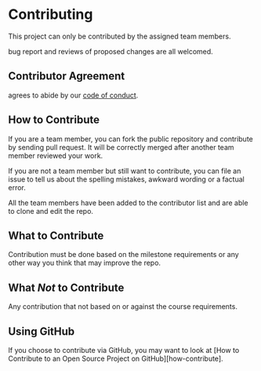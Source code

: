 # Contributing

This project can only be contributed by the assigned team members.

bug report and reviews of proposed changes are all welcomed.

## Contributor Agreement

agrees to abide by our [code of conduct](CODE_OF_CONDUCT.md).

## How to Contribute


If you are a team member, you can fork the public repository and contribute by sending pull request. It will be correctly merged after another team member reviewed your work. 

If you are not a team member but still want to contribute, you can file an issue to tell us about the spelling mistakes, awkward wording or a factual error.

All the team members have been added to the contributor list and are able to clone and edit the repo. 
    

## What to Contribute

Contribution must be done based on the milestone requirements or any other way you think that may improve the repo. 


## What *Not* to Contribute

Any contribution that not based on or against the course requirements. 

## Using GitHub

If you choose to contribute via GitHub,
you may want to look at
[How to Contribute to an Open Source Project on GitHub][how-contribute].

